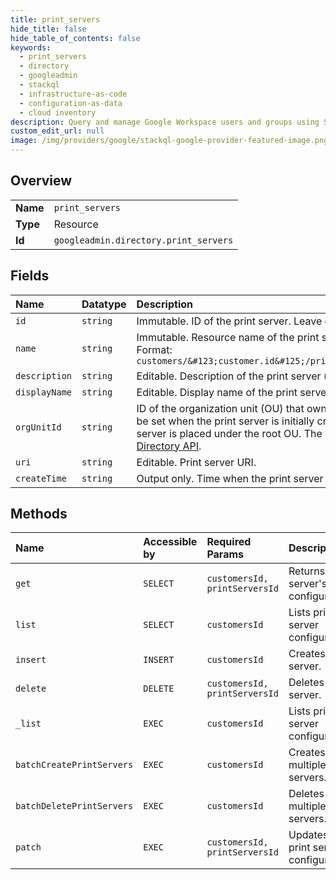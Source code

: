 ```yaml
---
title: print_servers
hide_title: false
hide_table_of_contents: false
keywords:
  - print_servers
  - directory
  - googleadmin    
  - stackql
  - infrastructure-as-code
  - configuration-as-data
  - cloud inventory
description: Query and manage Google Workspace users and groups using SQL.
custom_edit_url: null
image: /img/providers/google/stackql-google-provider-featured-image.png
---
```

  
    

## Overview
<table><tbody>
<tr><td><b>Name</b></td><td><code>print_servers</code></td></tr>
<tr><td><b>Type</b></td><td>Resource</td></tr>
<tr><td><b>Id</b></td><td><code>googleadmin.directory.print_servers</code></td></tr>
</tbody></table>

## Fields
| Name | Datatype | Description |
|:-----|:---------|:------------|
| `id` | `string` | Immutable. ID of the print server. Leave empty when creating. |
| `name` | `string` | Immutable. Resource name of the print server. Leave empty when creating. Format: `customers/&#123;customer.id&#125;/printServers/&#123;print_server.id&#125;` |
| `description` | `string` | Editable. Description of the print server (as shown in the Admin console). |
| `displayName` | `string` | Editable. Display name of the print server (as shown in the Admin console). |
| `orgUnitId` | `string` | ID of the organization unit (OU) that owns this print server. This value can only be set when the print server is initially created. If it's not populated, the print server is placed under the root OU. The `org_unit_id` can be retrieved using the [Directory API](/admin-sdk/directory/reference/rest/v1/orgunits). |
| `uri` | `string` | Editable. Print server URI. |
| `createTime` | `string` | Output only. Time when the print server was created. |
## Methods
| Name | Accessible by | Required Params | Description |
|:-----|:--------------|:----------------|:------------|
| `get` | `SELECT` | `customersId, printServersId` | Returns a print server's configuration. |
| `list` | `SELECT` | `customersId` | Lists print server configurations. |
| `insert` | `INSERT` | `customersId` | Creates a print server. |
| `delete` | `DELETE` | `customersId, printServersId` | Deletes a print server. |
| `_list` | `EXEC` | `customersId` | Lists print server configurations. |
| `batchCreatePrintServers` | `EXEC` | `customersId` | Creates multiple print servers. |
| `batchDeletePrintServers` | `EXEC` | `customersId` | Deletes multiple print servers. |
| `patch` | `EXEC` | `customersId, printServersId` | Updates a print server's configuration. |
